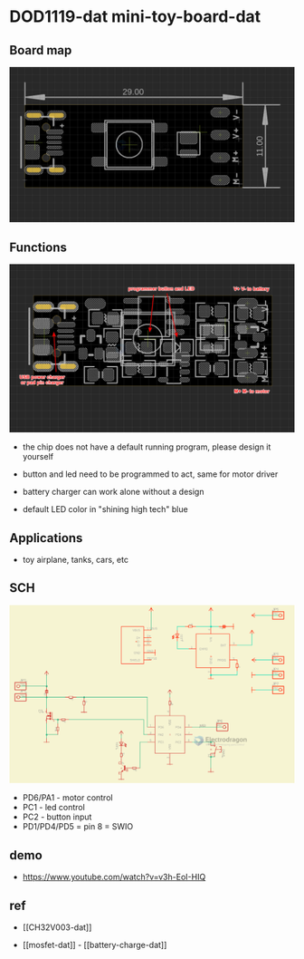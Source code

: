 
# DOD1119-dat mini-toy-board-dat

## Board map 

![](2024-08-25-18-15-59.png)

## Functions 

![](2024-08-25-18-20-35.png)

- the chip does not have a default running program, please design it yourself
- button and led need to be programmed to act, same for motor driver
- battery charger can work alone without a design

- default LED color in "shining high tech" blue 

## Applications 

- toy airplane, tanks, cars, etc


## SCH 

![](2023-10-26-15-43-28.png)

- PD6/PA1 - motor control 
- PC1 - led control 
- PC2 - button input 
- PD1/PD4/PD5 = pin 8 = SWIO 

## demo 

- https://www.youtube.com/watch?v=v3h-EoI-HIQ




## ref 

- [[CH32V003-dat]]

- [[mosfet-dat]] - [[battery-charge-dat]]